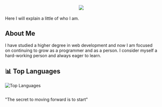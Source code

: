 <h1 align="center">
  <img src="https://readme-typing-svg.herokuapp.com/?font=Poppins&size=35&center=true&vCenter=true&width=600&height=70&duration=4000&color=4FD1C5&lines=Welcome+to+my+profile;+I'm+Marc+Marqués;">
</h1>

Here I will explain a little of who I am.

## About Me
I have studied a higher degree in web development and now I am focused on continuing to grow as a programmer and as a person. I consider myself a hard-working person and always eager to learn.

## 📊 Top Languages
![Top Languages](https://github-readme-stats.vercel.app/api/top-langs/?username=joanpaneque&langs_count=6&layout=compact&theme=githubdark)

##
"The secret to moving forward is to start"

